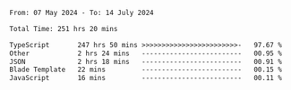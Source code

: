 
<!--START_SECTION:waka-->

```txt
From: 07 May 2024 - To: 14 July 2024

Total Time: 251 hrs 20 mins

TypeScript       247 hrs 50 mins >>>>>>>>>>>>>>>>>>>>>>>>-   97.67 %
Other            2 hrs 24 mins   -------------------------   00.95 %
JSON             2 hrs 18 mins   -------------------------   00.91 %
Blade Template   22 mins         -------------------------   00.15 %
JavaScript       16 mins         -------------------------   00.11 %
```

<!--END_SECTION:waka-->

<!--

### Hi there 👋
**Iam-cesar/Iam-cesar** is a ✨ _special_ ✨ repository because its `README.md` (this file) appears on your GitHub profile.

Here are some ideas to get you started:

- 🔭 I’m currently working on ...
- 🌱 I’m currently learning ...
- 👯 I’m looking to collaborate on ...
- 🤔 I’m looking for help with ...
- 💬 Ask me about ...
- 📫 How to reach me: ...
- 😄 Pronouns: ...
- ⚡ Fun fact: ...
-->
